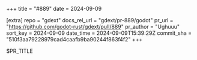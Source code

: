 +++
title = "#889"
date = 2024-09-09

[extra]
repo = "gdext"
docs_rel_url = "gdext/pr-889/godot"
pr_url = "https://github.com/godot-rust/gdext/pull/889"
pr_author = "Ughuuu"
sort_key = 2024-09-09
date_time = 2024-09-09T15:39:29Z
commit_sha = "510f3aa79228979cad4caafb9ba90244f863f4f2"
+++

$PR_TITLE
